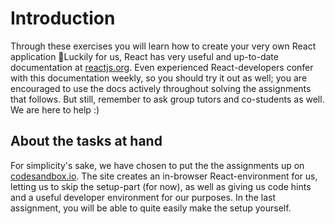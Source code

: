 # Introduction

Through these exercises you will learn how to create your very own React application 🎉Luckily for us, React has very useful and up-to-date documentation at [reactjs.org](https://reactjs.org/docs/getting-started.html). Even experienced React-developers confer with this documentation weekly, so you should try it out as well; you are encouraged to use the docs actively throughout solving the assignments that follows. But still, remember to ask group tutors and co-students as well. We are here to help :\)

## About the tasks at hand

For simplicity's sake, we have chosen to put the the assignments up on [codesandbox.io](https://github.com/nicolhag/react-tasks/tree/fbd53ae15badd827679816ab30364468107eb43e/codesandbox.io). The site creates an in-browser React-environment for us, letting us to skip the setup-part \(for now\), as well as giving us code hints and a useful developer environment for our purposes. In the last assignment, you will be able to quite easily make the setup yourself.

## 


